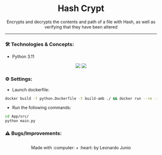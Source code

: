 <h1 align="center">Hash Crypt</h1>

<p align="center">Encrypts and decrypts the contents and path of a file with Hash, as well as verifying that they have been altered</p>

<hr> 

### :hammer_and_wrench: Technologies & Concepts:

* Python 3.11

<div align="center" style="display: inline_block">
	<img src="https://img.shields.io/static/v1?label=Python&message=v3.11&color=3572A5&style=flat"/>
	<img src="https://img.shields.io/static/v1?label=license&message=MIT&color=green&style=flat"/>
</div>

### :gear: Settings:

* Launch dockerfile:
```bash
docker build -f python.Dockerfile -t build-amb ./ && docker run --rm -it --entrypoint bash -v ${PWD}:/app build-amb 
```

* Run the following commands:
```bash
cd App/src/
python main.py
```

### :warning: Bugs/Improvements:

##

<div align="center">
	<p>Made with :computer: + :heart: by Leonardo Junio</p>
</div>
